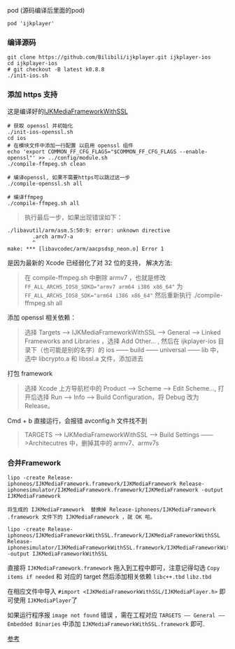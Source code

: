 pod (源码编译后里面的pod)

```
pod 'ijkplayer'
```

### 编译源码
```
git clone https://github.com/Bilibili/ijkplayer.git ijkplayer-ios
cd ijkplayer-ios
# git checkout -B latest k0.8.8
./init-ios.sh
```


### 添加 https 支持
这是编译好的[IJKMediaFrameworkWithSSL](https://github.com/zdhgithub/ijkplayer_IJKMediaFrameworkWithSSL)

```
# 获取 openssl 并初始化
./init-ios-openssl.sh
cd ios
# 在模块文件中添加一行配置 以启用 openssl 组件
echo 'export COMMON_FF_CFG_FLAGS="$COMMON_FF_CFG_FLAGS --enable-openssl"' >> ../config/module.sh
./compile-ffmpeg.sh clean
```

```
# 编译openssl, 如果不需要https可以跳过这一步
./compile-openssl.sh all

# 编译ffmpeg
./compile-ffmpeg.sh all
```
>执行最后一步，如果出现错误如下： 

```
./libavutil/arm/asm.S:50:9: error: unknown directive
        .arch armv7-a
        ^
make: *** [libavcodec/arm/aacpsdsp_neon.o] Error 1
```
是因为最新的 Xcode 已经弱化了对 32 位的支持， 解决方法:

>在 compile-ffmpeg.sh 中删除 armv7 ，也就是修改 `FF_ALL_ARCHS_IOS8_SDKΩ="armv7 arm64 i386 x86_64"` 为 `FF_ALL_ARCHS_IOS8_SDK="arm64 i386 x86_64"`
然后重新执行 ./compile-ffmpeg.sh all

添加 openssl 相关依赖：

>选择 Targets ——> IJKMediaFrameworkWithSSL ——> General ——> Linked Frameworks and Libraries ，选择 Add Other... , 然后在 ijkplayer-ios 目录下（也可能是别的名字）的 ios —— build —— universal —— lib 中，选中 libcrypto.a 和 libssl.a 文件，添加进去

打包 framework
>选择 Xcode 上方导航栏中的 Product ——> Scheme ——> Edit Scheme..., 打开后选择 Run ——> Info ——> Build Configuration，将 Debug 改为 Release。

Cmd + b 直接运行，会报错 avconfig.h 文件找不到
>TARGETS ——> IJKMediaFrameworkWithSSL ——> Build Settings ——>Architecutres 
中，删掉其中的 armv7、armv7s

### 合并Framework
```
lipo -create Release-iphoneos/IJKMediaFramework.framework/IJKMediaFramework Release-iphonesimulator/IJKMediaFramework.framework/IJKMediaFramework -output IJKMediaFramework

将生成的 IJKMediaFramework  替换掉 Release-iphoneos/IJKMediaFramework .framework 文件下的 IJKMediaFramework ，就 OK 啦。

lipo -create Release-iphoneos/IJKMediaFrameworkWithSSL.framework/IJKMediaFrameworkWithSSL Release-iphonesimulator/IJKMediaFrameworkWithSSL.framework/IJKMediaFrameworkWithSSL -output IJKMediaFrameworkWithSSL
```
直接将 `IJKMediaFramework.framework` 拖入到工程中即可，注意记得勾选 `Copy items if needed` 和 对应的 target
然后添加相关依赖 `libc++.tbd`  `libz.tbd`

在相应文件中导入 `#import <IJKMediaFrameworkWithSSL/IJKMediaPlayer.h>`
即可使用 `IJKMediaPlayer`了

如果运行程序报 `image not found` 错误 ，需在工程对应 `TARGETS —— General —— Embedded Binaries` 中添加 `IJKMediaFrameworkWithSSL.framework` 即可.

[参考](https://www.jianshu.com/p/cc1c0e63f70d)